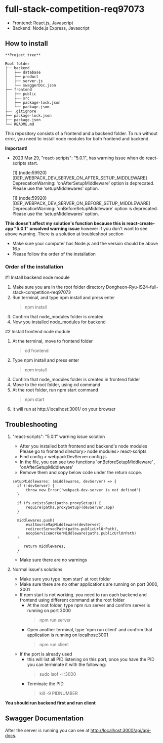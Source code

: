 # full-stack-competition-req97073

* Frontend: React.js, Javascript
* Backend: Node.js Express, Javascript

## How to install 
```
**Project tree**

Root folder
├── backend
│   ├── database
│   ├── product
│   ├── server.js
│   └── swaggerDoc.json
├── frontend
│   ├── public
│   ├── src
│   ├── package-lock.json
│   └── package.json
├── .gitignore
├── package-lock.json
├── package.json
└── README.md 

```
This repository consists of a frontend and a backend folder. 
To run without error, you need to install node modules for both frontend and backend.

**Important!**
* 2023 Mar 29,  "react-scripts": "5.0.1", has warning issue when do react-scripts start.

	[1] (node:59920) [DEP_WEBPACK_DEV_SERVER_ON_AFTER_SETUP_MIDDLEWARE] DeprecationWarning: 'onAfterSetupMiddleware' option is deprecated. Please 		use the 'setupMiddlewares' option.

	[1] (node:59920) [DEP_WEBPACK_DEV_SERVER_ON_BEFORE_SETUP_MIDDLEWARE] DeprecationWarning: 'onBeforeSetupMiddleware' option is deprecated. Please 	use the 'setupMiddlewares' option.

**This doesn't affect my solution's function because this is react-create-app "5.0.1" unsolved warning issue** however if you don't want to see above warning. There is a solution at troubleshoot section
* Make sure your computer has Node.js and the version should be above 16.x  
* Please follow the order of the installation


### Order of the installation

#1 Install backend node module
1. Make sure you are in the root folder directory Dongheon-Ryu-IS24-full-stack-competition-req97073
2. Run terminal, and type npm install and press enter
	> npm install
3. Confirm that node_modules folder is created
4. Now you installed node_modules for backend

#2 Install frontend node module
1.  At the terminal, move to frontend folder 
      > cd frontend
2. Type npm install and press enter
	 > npm install
3.  Confirm that node_modules folder is created in frontend folder
4.  Move to the root folder, using cd command
5.  At the root folder, run npm start command
	> npm start
6. It will run at http://localhost:3001/ on your browser

## Troubleshooting 

1.  "react-scripts": "5.0.1" warning issue solution

	* After you installed both frontend and backend's node modules Please go to frontend directory> node modules> react-scripts 
	* Find config > webpackDevServer.config.js
	* In the file, you can see two functions 'onBeforeSetupMiddleware' , 'onAfterSetupMiddleware'
	* Remove them and copy below code under the return scope.
	```
	setupMiddlewares: (middlewares, devServer) => {
      if (!devServer) {
          throw new Error('webpack-dev-server is not defined')
      }
  
      if (fs.existsSync(paths.proxySetup)) {
          require(paths.proxySetup)(devServer.app)
      }
  
      middlewares.push(
          evalSourceMapMiddleware(devServer),
          redirectServedPath(paths.publicUrlOrPath),
          noopServiceWorkerMiddleware(paths.publicUrlOrPath)
      )
  
         return middlewares;
      }
	```
	

    * Make sure there are no warnings

2. Normal issue's solutions

	* Make sure you type 'npm start' at root folder
	* Make sure there are no other applications are running on port 3000, 3001
	* If npm start is not working, you need to run each backend and frontend using different command at the root folder
		* At the root folder, type npm run server and confirm server is running on port 3000
			 > npm run server 
		* Open another terminal, type 'npm run client' and confirm that application is running on localhost:3001
			> npm run client
	* If the port is already used
		* this will list all PID listening on this port, once you have the PID you can terminate it with the following:
			> sudo lsof -i :3000	
		* Terminate the PID
			> kill -9 PIDNUMBER


**You should run backend first and run client**


## Swagger Documentation
After the server is running you can see at [http://localhost:3000/api/api-docs](http://localhost:3000/api/api-docs).
